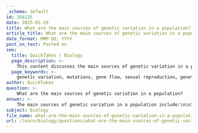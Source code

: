 ```yaml
---
_schema: default
id: 166135
date: 2025-01-29
title: What are the main sources of genetic variation in a population?
article_title: What are the main sources of genetic variation in a population?
date_format: MMM DD, YYYY
post_on_text: Posted on
seo:
  title: QuickTakes | Biology
  page_description: >-
    This content discusses the main sources of genetic variation in a population, including mutations, gene flow, sexual reproduction, genetic drift, and recombination, highlighting their significance in evolution and natural selection.
  page_keywords: >-
    genetic variation, mutations, gene flow, sexual reproduction, genetic drift, recombination, allele frequencies, evolution, natural selection, population genetics
author: QuickTakes
question: >-
    What are the main sources of genetic variation in a population?
answer: >-
    The main sources of genetic variation in a population include:\n\n1. **Mutations**: These are random changes in the DNA sequence of an organism's genome. Mutations can occur due to errors during DNA replication or as a result of environmental factors. They can introduce new alleles into a population, which can lead to new traits.\n\n2. **Gene Flow**: This refers to the transfer of genetic material between populations through migration. When individuals from one population breed with individuals from another, they introduce new alleles into the gene pool, increasing genetic diversity.\n\n3. **Sexual Reproduction**: This process involves the combination of genetic material from two parents, resulting in offspring with a mix of traits. The shuffling of alleles during meiosis (the formation of gametes) and fertilization contributes significantly to genetic variation.\n\n4. **Genetic Drift**: This is a mechanism of evolution that refers to random changes in allele frequencies within a population, particularly in small populations. Genetic drift can lead to the loss of genetic variation over time, but it can also result in the fixation of certain alleles.\n\n5. **Recombination**: During sexual reproduction, recombination occurs when homologous chromosomes exchange segments of DNA during meiosis. This process creates new combinations of alleles, contributing to genetic diversity among offspring.\n\nThese sources of genetic variation are crucial for the process of evolution and natural selection, as they provide the raw material upon which selective pressures can act, leading to adaptations and changes in populations over time.
subject: Biology
file_name: what-are-the-main-sources-of-genetic-variation-in-a-population.md
url: /learn/biology/questions/what-are-the-main-sources-of-genetic-variation-in-a-population
---
```


&nbsp;